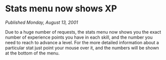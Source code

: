 # Stats menu now shows XP
*Published Monday, August 13, 2001*

Due to a huge number of requests, the stats menu now shows you the exact number of experience points you have in each skill, and the number you need to reach to advance a level. For the more detailed information about a particular stat just point your mouse over it, and the numbers will be shown at the bottom of the menu.
